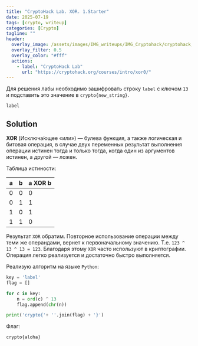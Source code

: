 ```yaml
---
title: "CryptoHack Lab. XOR. 1.Starter"
date: 2025-07-19
tags: [crypto, writeup]  
categories: [Crypto]
tagline: ""
header:
  overlay_image: /assets/images/IMG_writeups/IMG_Cryptohack/cryptohack_logo.webp
  overlay_filter: 0.5 
  overlay_color: "#fff"
  actions:
    - label: "СryptoHack Lab"
      url: "https://cryptohack.org/courses/intro/xor0/"
---
```


Для решения лабы необходимо зашифровать строку `label` с ключом `13` и подставить это значение в  `crypto{new_string}`.

```
label
```

## Solution

**XOR** (Исключа́ющее «или») — булева функция, а также логическая и битовая операция, в случае двух переменных результат выполнения операции истинен тогда и только тогда, когда один из аргументов истинен, а другой — ложен.

Таблица истиности:

| a   | b   | a XOR b |
| --- | --- | ------- |
| 0   | 0   | 0       |
| 0   | 1   | 1       |
| 1   | 0   | 1       |
| 1   | 1   | 0       |

Результат `XOR` обратим. Повторное использование операции между теми же операндами, вернет к первоначальному значению. Т.е. `123 ^ 13 ^ 13 = 123`. Благодаря этому `XOR` часто используют в криптографии. Операция легко реализуется и достаточно быстро выполняется.

Реализую алгоритм на языке `Python`:

```python
key = 'label'
flag = []

for c in key: 
    n = ord(c) ^ 13
    flag.append(chr(n))

print('crypto{'+ ''.join(flag) + '}')
```

Флаг:

```
crypto{aloha}
```
